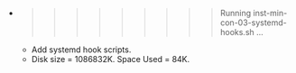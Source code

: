 * >>>>>>>>> Running inst-min-con-03-systemd-hooks.sh ...
  * Add systemd hook scripts.
  * Disk size = 1086832K. Space Used = 84K.
